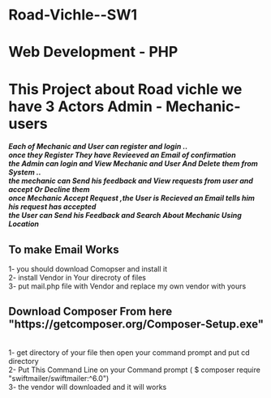 # Road-Vichle--SW1
# Web Development - PHP 

<h1>This Project  about Road vichle  we have 3 Actors Admin - Mechanic- users </h1>

<h5>Each of Mechanic and User can register and login ..<br> once they Register They have Revieeved an Email of confirmation<br>
the Admin can login and View Mechanic and User And Delete them from System ..<br>the  mechanic can Send his feedback and View requests from user and accept Or Decline them <br>
once  Mechanic Accept Request ,the User is  Recieved an Email tells him his request has  accepted <br>
the User can Send his Feedback and Search About Mechanic Using Location<br>
</h5>

<h2> To make Email Works</h2>
1- you should download Comopser and install it<br>
2- install Vendor in Your direcroty of files <br>
3- put mail.php file with Vendor and replace my own vendor with yours<br>  


<h2>Download Composer From here "https://getcomposer.org/Composer-Setup.exe"</h2><br>
1- get directory of your file then open your command prompt and put cd directory<br> 
2- Put This Command Line on your Command prompt <label>(  $ composer require "swiftmailer/swiftmailer:^6.0")   </label> <br>
3- the vendor will downloaded and it will works <br>

